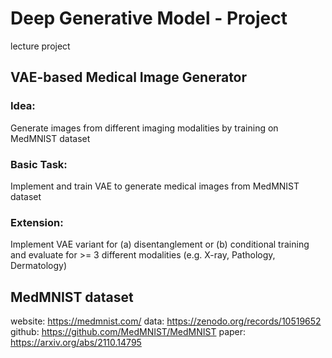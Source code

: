 # Deep Generative Model - Project
lecture project

## VAE-based Medical Image Generator
### Idea:
Generate images from different imaging modalities by training on MedMNIST dataset

### Basic Task:
Implement and train VAE to generate medical images from MedMNIST dataset

### Extension:
Implement VAE variant for (a) disentanglement or (b) conditional training and evaluate for >= 3 different modalities (e.g. X-ray, Pathology, Dermatology)

## MedMNIST dataset
website: https://medmnist.com/
data: https://zenodo.org/records/10519652
github: https://github.com/MedMNIST/MedMNIST
paper: https://arxiv.org/abs/2110.14795
